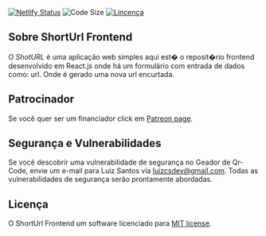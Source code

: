 [![Netlify Status](https://api.netlify.com/api/v1/badges/93c5c0ab-7f50-43fd-8e7f-8c4472ea7ca3/deploy-status)](https://app.netlify.com/projects/projectshorturl/deploys)
![Code Size](https://img.shields.io/github/languages/code-size/luizcsbh/short-url-frontend)
[![Lincen&ccedil;a](https://img.shields.io/github/license/luizcsbh/short-url-frontend)](https://github.com/luizcsbh/short-url-frontend/blob/main/LICENSE)

## Sobre ShortUrl Frontend

O *ShotURL* &eacute; uma aplica&ccedil;&atilde;o web simples aqui est� o reposit�rio frontend desenvolvido em React.js onde h&aacute; um formul&aacute;rio com entrada de dados como: url. Onde &eacute; gerado uma nova url encurtada.


## Patrocinador

Se voc&ecirc; quer ser um financiador click em [Patreon page](https://www.patreon.com/luizcsbh).

## Seguran&ccedil;a e Vulnerabilidades

Se voc&ecirc; descobrir uma vulnerabilidade de seguran&ccedil;a no Geador de Qr-Code, envie um e-mail para Luiz Santos via [luizcsdev@gmail.com](mailto:luizcsdev@gmail.com). Todas as vulnerabilidades de seguran&ccedil;a ser&atilde;o prontamente abordadas.

## Licen&ccedil;a

O ShortUrl Frontend um software licenciado para  [MIT license](https://opensource.org/licenses/MIT).
